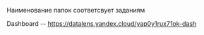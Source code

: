 
Наименование папок соответсвует заданиям

Dashboard -- https://datalens.yandex.cloud/yap0y1rux71ok-dash
